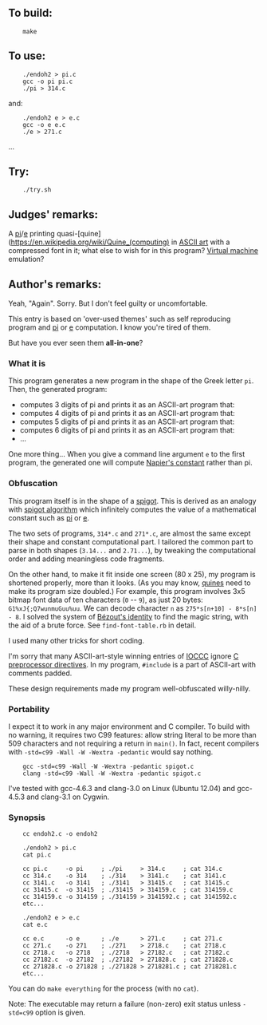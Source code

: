 ## To build:

``` <!---sh-->
    make
```


## To use:

``` <!---sh-->
    ./endoh2 > pi.c
    gcc -o pi pi.c
    ./pi > 314.c
```

and:

``` <!---sh-->
    ./endoh2 e > e.c
    gcc -o e e.c
    ./e > 271.c
```

...


## Try:

``` <!---sh-->
    ./try.sh
```


## Judges' remarks:

A
[pi](https://en.wikipedia.org/wiki/Pi)/[e](https://en.wikipedia.org/wiki/E_&#x28;mathematical_constant&#x29;)
printing quasi-[quine](https://en.wikipedia.org/wiki/Quine_(computing) in [ASCII
art](https://en.wikipedia.org/wiki/ASCII_art) with a compressed font in it; what
else to wish for in this program? [Virtual
machine](https://en.wikipedia.org/wiki/Virtual_machine) emulation?


## Author's remarks:

Yeah, "Again".  Sorry.  But I don't feel guilty or uncomfortable.

This entry is based on 'over-used themes' such as self reproducing
program and [pi](https://en.wikipedia.org/wiki/Pi) or
[e](https://en.wikipedia.org/wiki/E_&#x28;mathematical_constant&#x28;) computation.  I
know you're tired of them.

But have you ever seen them **all-in-one**?

### What it is

This program generates a new program in the shape of the Greek letter
`pi`.  Then, the generated program:

- computes 3 digits of pi and prints it as an ASCII-art program that:
- computes 4 digits of pi and prints it as an ASCII-art program that:
- computes 5 digits of pi and prints it as an ASCII-art program that:
- computes 6 digits of pi and prints it as an ASCII-art program that:
- ...

One more thing...  When you give a command line argument `e` to the
first program, the generated one will compute [Napier's
constant](https://en.wikipedia.org/wiki/E_&#x28;mathematical_constant&#x29;)
rather than pi.


### Obfuscation

This program itself is in the shape of a
[spigot](https://en.wikipedia.org/wiki/Tap_&#x28;valve&#x29;).  This is derived as an
analogy with [spigot algorithm](https://en.wikipedia.org/wiki/Spigot_algorithm)
which infinitely computes the value of a mathematical constant such as
[pi](https://en.wikipedia.org/wiki/Pi) or
[e](https://en.wikipedia.org/wiki/E_&#x28;mathematical_constant&#x29;).

The two sets of programs, `314*.c` and `271*.c`, are almost the same
except their shape and constant computational part.  I tailored the
common part to parse in both shapes (`3.14...` and `2.71...`), by
tweaking the computational order and adding meaningless code fragments.

On the other hand, to make it fit inside one screen (80 x 25), my program is
shortened properly, more than it looks.  (As you may know,
[quines](https://en.wikipedia.org/wiki/Quine_&#x28;computing&#x29;) need to make its
program size doubled.) For example, this program involves 3x5 bitmap font data
of ten characters (`0` -- `9`), as just 20 bytes: `G1%xJ{;Q7wunmuGuu%uu`.  We
can decode character `n` as `275*s[n+10] - 8*s[n] - 8`.  I solved the system of
[Bézout's identity](https://en.wikipedia.org/wiki/B%C3%A9zout%27s_identity) to
find the magic string, with the aid of a brute force.  See `find-font-table.rb`
in detail.

I used many other tricks for short coding.

I'm sorry that many ASCII-art-style winning entries of
[IOCCC](../../years.html) ignore [C preprocessor
directives](https://en.wikipedia.org/wiki/C_preprocessor).  In my program,
`#include` is a part of ASCII-art with comments padded.

These design requirements made my program well-obfuscated
willy-nilly.


### Portability

I expect it to work in any major environment and C compiler.  To build with no
warning, it requires two C99 features: allow string literal to be more than 509
characters and not requiring a return in `main()`.  In fact, recent compilers
with `-std=c99 -Wall -W -Wextra -pedantic` would say nothing.


``` <!---sh-->
    gcc -std=c99 -Wall -W -Wextra -pedantic spigot.c
    clang -std=c99 -Wall -W -Wextra -pedantic spigot.c
```

I've tested with gcc-4.6.3 and clang-3.0 on Linux (Ubuntu 12.04)
and gcc-4.5.3 and clang-3.1 on Cygwin.


### Synopsis

``` <!---sh-->
    cc endoh2.c -o endoh2

    ./endoh2 > pi.c
    cat pi.c

    cc pi.c     -o pi     ; ./pi     > 314.c     ; cat 314.c
    cc 314.c    -o 314    ; ./314    > 3141.c    ; cat 3141.c
    cc 3141.c   -o 3141   ; ./3141   > 31415.c   ; cat 31415.c
    cc 31415.c  -o 31415  ; ./31415  > 314159.c  ; cat 314159.c
    cc 314159.c -o 314159 ; ./314159 > 3141592.c ; cat 3141592.c
    etc...

    ./endoh2 e > e.c
    cat e.c

    cc e.c      -o e      ; ./e      > 271.c     ; cat 271.c
    cc 271.c    -o 271    ; ./271    > 2718.c    ; cat 2718.c
    cc 2718.c   -o 2718   ; ./2718   > 27182.c   ; cat 27182.c
    cc 27182.c  -o 27182  ; ./27182  > 271828.c  ; cat 271828.c
    cc 271828.c -o 271828 ; ./271828 > 2718281.c ; cat 2718281.c
    etc...
```

You can do `make everything` for the process (with no `cat`).

Note: The executable may return a failure (non-zero) exit status
unless `-std=c99` option is given.


<!--

    Copyright © 1984-2024 by Landon Curt Noll. All Rights Reserved.

    You are free to share and adapt this file under the terms of this license:

	Creative Commons Attribution-ShareAlike 4.0 International (CC BY-SA 4.0)

    For more information, see:

	https://creativecommons.org/licenses/by-sa/4.0/

-->
